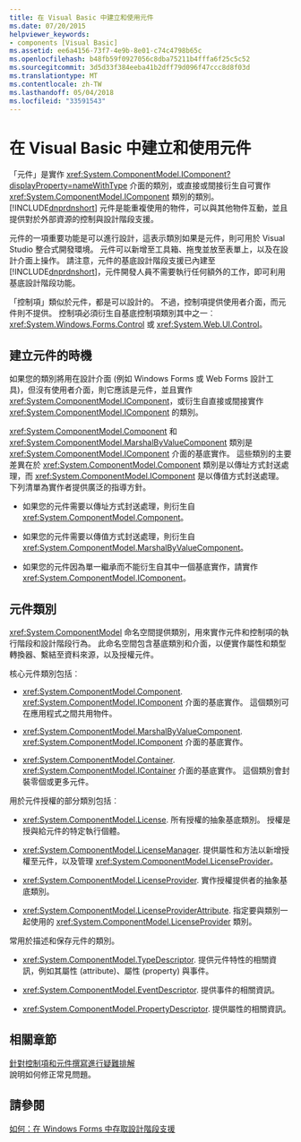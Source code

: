 ```yaml
---
title: 在 Visual Basic 中建立和使用元件
ms.date: 07/20/2015
helpviewer_keywords:
- components [Visual Basic]
ms.assetid: ee6a4156-73f7-4e9b-8e01-c74c4798b65c
ms.openlocfilehash: b48fb59f0927056c8dba75211b4fffa6f25c5c52
ms.sourcegitcommit: 3d5d33f384eeba41b2dff79d096f47ccc8d8f03d
ms.translationtype: MT
ms.contentlocale: zh-TW
ms.lasthandoff: 05/04/2018
ms.locfileid: "33591543"
---
```

# <a name="creating-and-using-components-in-visual-basic"></a>在 Visual Basic 中建立和使用元件
「元件」是實作 <xref:System.ComponentModel.IComponent?displayProperty=nameWithType> 介面的類別，或直接或間接衍生自可實作 <xref:System.ComponentModel.IComponent> 類別的類別。 [!INCLUDE[dnprdnshort](~/includes/dnprdnshort-md.md)] 元件是能重複使用的物件，可以與其他物件互動，並且提供對於外部資源的控制與設計階段支援。  
  
 元件的一項重要功能是可以進行設計，這表示類別如果是元件，則可用於 Visual Studio 整合式開發環境。 元件可以新增至工具箱、拖曳並放至表單上，以及在設計介面上操作。 請注意，元件的基底設計階段支援已內建至 [!INCLUDE[dnprdnshort](~/includes/dnprdnshort-md.md)]，元件開發人員不需要執行任何額外的工作，即可利用基底設計階段功能。  
  
 「控制項」類似於元件，都是可以設計的。 不過，控制項提供使用者介面，而元件則不提供。 控制項必須衍生自基底控制項類別其中之一︰<xref:System.Windows.Forms.Control> 或 <xref:System.Web.UI.Control>。  
  
## <a name="when-to-create-a-component"></a>建立元件的時機  
 如果您的類別將用在設計介面 (例如 Windows Forms 或 Web Forms 設計工具)，但沒有使用者介面，則它應該是元件，並且實作 <xref:System.ComponentModel.IComponent>，或衍生自直接或間接實作 <xref:System.ComponentModel.IComponent> 的類別。  
  
 <xref:System.ComponentModel.Component> 和 <xref:System.ComponentModel.MarshalByValueComponent> 類別是 <xref:System.ComponentModel.IComponent> 介面的基底實作。 這些類別的主要差異在於 <xref:System.ComponentModel.Component> 類別是以傳址方式封送處理，而 <xref:System.ComponentModel.IComponent> 是以傳值方式封送處理。 下列清單為實作者提供廣泛的指導方針。  
  
-   如果您的元件需要以傳址方式封送處理，則衍生自 <xref:System.ComponentModel.Component>。  
  
-   如果您的元件需要以傳值方式封送處理，則衍生自 <xref:System.ComponentModel.MarshalByValueComponent>。  
  
-   如果您的元件因為單一繼承而不能衍生自其中一個基底實作，請實作 <xref:System.ComponentModel.IComponent>。  
  
## <a name="component-classes"></a>元件類別  
 <xref:System.ComponentModel> 命名空間提供類別，用來實作元件和控制項的執行階段和設計階段行為。 此命名空間包含基底類別和介面，以便實作屬性和類型轉換器、繫結至資料來源，以及授權元件。  
  
 核心元件類別包括︰  
  
-   <xref:System.ComponentModel.Component>. <xref:System.ComponentModel.IComponent> 介面的基底實作。 這個類別可在應用程式之間共用物件。  
  
-   <xref:System.ComponentModel.MarshalByValueComponent>. <xref:System.ComponentModel.IComponent> 介面的基底實作。  
  
-   <xref:System.ComponentModel.Container>. <xref:System.ComponentModel.IContainer> 介面的基底實作。 這個類別會封裝零個或更多元件。  
  
 用於元件授權的部分類別包括︰  
  
-   <xref:System.ComponentModel.License>. 所有授權的抽象基底類別。 授權是授與給元件的特定執行個體。  
  
-   <xref:System.ComponentModel.LicenseManager>. 提供屬性和方法以新增授權至元件，以及管理 <xref:System.ComponentModel.LicenseProvider>。  
  
-   <xref:System.ComponentModel.LicenseProvider>. 實作授權提供者的抽象基底類別。  
  
-   <xref:System.ComponentModel.LicenseProviderAttribute>. 指定要與類別一起使用的 <xref:System.ComponentModel.LicenseProvider> 類別。  
  
 常用於描述和保存元件的類別。  
  
-   <xref:System.ComponentModel.TypeDescriptor>. 提供元件特性的相關資訊，例如其屬性 (attribute)、屬性 (property) 與事件。  
  
-   <xref:System.ComponentModel.EventDescriptor>. 提供事件的相關資訊。  
  
-   <xref:System.ComponentModel.PropertyDescriptor>. 提供屬性的相關資訊。  
  
## <a name="related-sections"></a>相關章節  
 [針對控制項和元件撰寫進行疑難排解](../../framework/winforms/controls/troubleshooting-control-and-component-authoring.md)  
 說明如何修正常見問題。  
  
## <a name="see-also"></a>請參閱  
 [如何：在 Windows Forms 中存取設計階段支援](../../framework/winforms/controls/developing-windows-forms-controls-at-design-time.md)  
 
